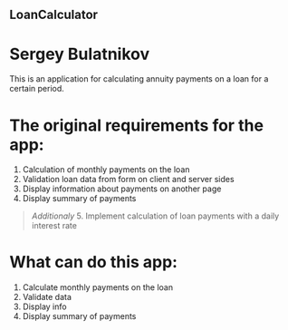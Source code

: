 ## LoanCalculator

# Sergey Bulatnikov

This is an application for calculating annuity payments on a loan for a certain period.

# The original requirements for the app: 
 1. Calculation of monthly payments on the loan
 2. Validation loan data from form on client and server sides
 3. Display information about payments on another page
 4. Display summary of payments
 >*Additionaly* 5. Implement calculation of loan payments with a daily interest rate
 
# What can do this app:
 1. Calculate monthly payments on the loan
 2. Validate data
 3. Display info
 4. Display summary of payments
